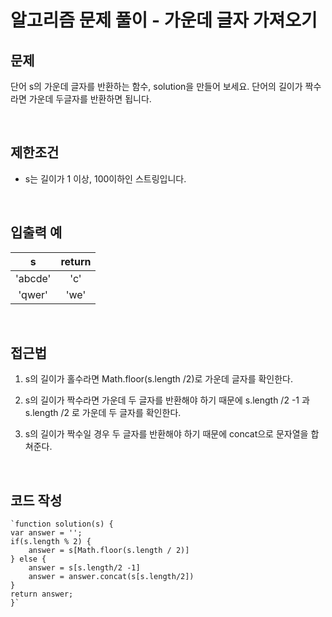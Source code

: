 # 알고리즘 문제 풀이 - 가운데 글자 가져오기

## 문제

단어 s의 가운데 글자를 반환하는 함수, solution을 만들어 보세요. 단어의 길이가 짝수라면 가운데 두글자를 반환하면 됩니다.

<br>

## 제한조건

- s는 길이가 1 이상, 100이하인 스트링입니다.

<br>

## 입출력 예

|    s    | return |
| :-----: | :----: |
| 'abcde' |  'c'   |
| 'qwer'  |  'we'  |

<br>

## 접근법

1. s의 길이가 홀수라면 Math.floor(s.length /2)로 가운데 글자를 확인한다.

2. s의 길이가 짝수라면 가운데 두 글자를 반환해야 하기 때문에 s.length /2 -1 과 s.length /2 로 가운데 두 글자를 확인한다.

3. s의 길이가 짝수일 경우 두 글자를 반환해야 하기 때문에 concat으로 문자열을 합쳐준다.

<br>

## 코드 작성

    `function solution(s) {
    var answer = '';
    if(s.length % 2) {
        answer = s[Math.floor(s.length / 2)]
    } else {
        answer = s[s.length/2 -1]
        answer = answer.concat(s[s.length/2])
    }
    return answer;
    }`

<br>
